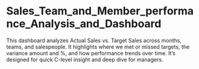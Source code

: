 # Sales_Team_and_Member_performance_Analysis_and_Dashboard
This dashboard analyzes Actual Sales vs. Target Sales across months, teams, and salespeople. It highlights where we met or missed targets, the variance amount and %, and how performance trends over time. It’s designed for quick C-level insight and deep dive for managers.
